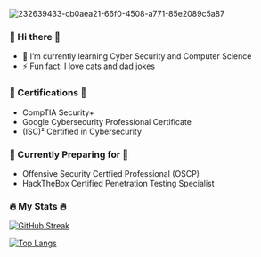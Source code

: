 
![232639433-cb0aea21-66f0-4508-a771-85e2089c5a87](https://github.com/mohsink20/mohsink20/assets/130535205/a4fa8fb0-741b-4af6-896e-6659b2b0a3ad)


###  👋 Hi there 👋
- 🌱 I’m currently learning Cyber Security and Computer Science
- ⚡ Fun fact: I love cats and dad jokes

### 📜 Certifications 📜
- CompTIA Security+
- Google Cybersecurity Professional Certificate
- (ISC)² Certified in Cybersecurity

### 📖 Currently Preparing for 📖
- Offensive Security Certfied Professional (OSCP)
- HackTheBox Certified Penetration Testing Specialist

### :fire: My Stats 🔥
[![GitHub Streak](http://github-readme-streak-stats.herokuapp.com?user=mohsink20&theme=dark&background=000000)](https://git.io/streak-stats)

[![Top Langs](https://github-readme-stats.vercel.app/api/top-langs/?username=mohsink20&layout=compact&theme=vision-friendly-dark)](https://github.com/anuraghazra/github-readme-stats)
<!--
**mohsink20/mohsink20** is a ✨ _special_ ✨ repository because its `README.md` (this file) appears on your GitHub profile.

Here are some ideas to get you started:

- 🔭 I’m currently working on ...
- 🌱 I’m currently learning ...
- 👯 I’m looking to collaborate on ...
- 🤔 I’m looking for help with ...
- 💬 Ask me about ...
- 📫 How to reach me: ...
- 😄 Pronouns: ...
- ⚡ Fun fact: ...
-->
